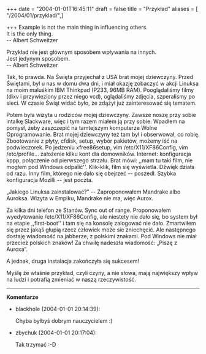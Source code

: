 +++
date = "2004-01-01T16:45:11"
draft = false
title = "Przykład"
aliases = [ "/2004/01/przyklad/",]

+++
Example is not the main thing in influencing others.  
It is the only thing.  
\-- Albert Schweitzer  
  
Przykład nie jest głównym sposobem wpływania na innych.  
Jest jedynym sposobem.  
\-- Albert Schweitzer  

Tak, to prawda. Na Święta przyjechał z USA brat mojej dziewczyny. Przed
Świętami, był u nas w domu dwa dni, i miał okazję zobaczyć w akcji Linuksa na
moim maluśkim IBM Thinkpad (P233, 96MB RAM). Pooglądaliśmy filmy (dixv i
przywieziony przez niego vcd), oglądaliśmy zdjęcia, szperalismy po sieci. W
czasie Świąt widać było, że zdążył już zainteresować się tematem.

Potem była wizyta u rodziców mojej dziewczyny. Zawsze noszę przy sobie intalkę
Slackware, więc i tym razem miałem ją przy sobie. Wpadłem na pomysł, żeby
zaszczepić na tamtejszym komputerze Wolne Oprogramowanie. Brat mojej
dziewczyny też tam był i obserwował, co robię. Zbootowanie z płyty, cfdisk,
setup, wybór pakietów, możemy iść na podwieczorek. Po jedzeniu xfree86setup,
vim /etc/X11/XF86Config, vim /etc/profile... założenie kilku kont dla
domowników. Internet: konfiguracja kppp, połączenie od pierwszego strzału.
Brat mówi: ,,mam tu taki film, nie mogłem pod Windows odpalić''. Klik-klik,
film się wyświetla. Dźwięk działa od razu. Inny film, którego nie dało się
obejrzeć -- poszedł. Szybka konfiguracja Mozilli -- jest poczta.

„Jakiego Linuksa zainstalować?” -- Zaproponowałem Mandrake albo Auroksa.
Wizyta w Empiku, Mandrake nie ma, więc Aurox.

Za kilka dni telefon ze Stanów. Sync out of range. Proponowałem wyedytowanie
/etc/X11/XF86Config, ale niestety nie dało się, bo system był na etapie
,,first-boot'' i tam się na konsolę zalogować nie dało. Zmartwiłem się przez
jakąś głupią rzecz człowiek może sie zniechęcić. Ale następnego dostaję
wiadomość na jabberze, z polskimi znakami. Pod Windows nie miał przecież
polskich znaków! Za chwilę nadeszła wiadomość: „Piszę z Auroxa”.

A jednak, druga instalacja zakończyła się sukcesem!

Myślę że właśnie przykład, czyli czyny, a nie słowa, mają największy wpływ na
ludzi i potrafią zmieniać w naszą rzeczywistość.

----
**Komentarze**

* blackhole (2004-01-01 20:14:39): <p>Chyba byłbyś dobrym nauczycielem :)</p>
* zbychuk (2004-01-01 20:17:04): <p>Tak trzymać :-D</p>
